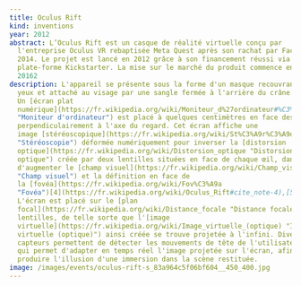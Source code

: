 ```yaml
---
title: Oculus Rift
kind: inventions
year: 2012
abstract: L’Oculus Rift est un casque de réalité virtuelle conçu par
  l'entreprise Oculus VR rebaptisée Meta Quest après son rachat par Facebook en
  2014. Le projet est lancé en 2012 grâce à son financement réussi via la
  plate-forme Kickstarter. La mise sur le marché du produit commence en mars
  20162
description: L'appareil se présente sous la forme d'un masque recouvrant les
  yeux et attaché au visage par une sangle fermée à l'arrière du crâne.
  Un [écran plat
  numérique](https://fr.wikipedia.org/wiki/Moniteur_d%27ordinateur#%C3%89crans_plats_num%C3%A9riques
  "Moniteur d'ordinateur") est placé à quelques centimètres en face des yeux,
  perpendiculairement à l'axe du regard. Cet écran affiche une
  image [stéréoscopique](https://fr.wikipedia.org/wiki/St%C3%A9r%C3%A9oscopie
  "Stéréoscopie") déformée numériquement pour inverser la [distorsion
  optique](https://fr.wikipedia.org/wiki/Distorsion_optique "Distorsion
  optique") créée par deux lentilles situées en face de chaque œil, dans le but
  d'augmenter le [champ visuel](https://fr.wikipedia.org/wiki/Champ_visuel
  "Champ visuel") et la définition en face de
  la [fovéa](https://fr.wikipedia.org/wiki/Fov%C3%A9a
  "Fovéa")[4](https://fr.wikipedia.org/wiki/Oculus_Rift#cite_note-4),[5](https://fr.wikipedia.org/wiki/Oculus_Rift#cite_note-ETR_dossier_CV1-5),[6](https://fr.wikipedia.org/wiki/Oculus_Rift#cite_note-6).
  L'écran est placé sur le [plan
  focal](https://fr.wikipedia.org/wiki/Distance_focale "Distance focale") de ces
  lentilles, de telle sorte que l'[image
  virtuelle](https://fr.wikipedia.org/wiki/Image_virtuelle_(optique) "Image
  virtuelle (optique)") ainsi créée se trouve projetée à l'infini. Divers
  capteurs permettent de détecter les mouvements de tête de l'utilisateur, ce
  qui permet d'adapter en temps réel l'image projetée sur l'écran, afin de
  produire l'illusion d'une immersion dans la scène restituée.
image: /images/events/oculus-rift-s_83a964c5f06bf604__450_400.jpg
---
```

